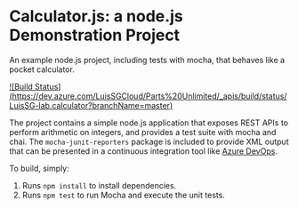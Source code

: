 Calculator.js: a node.js Demonstration Project
==============================================
An example node.js project, including tests with mocha, that behaves like
a pocket calculator.

[![Build Status] (https://dev.azure.com/LuisSGCloud/Parts%20Unlimited/_apis/build/status/LuisSG-lab.calculator?branchName=master)](https://dev.azure.com/LuisSGCloud/Parts%20Unlimited/_build/latest?definitionId=3&branchName=master)

The project contains a simple node.js application that exposes REST APIs
to perform arithmetic on integers, and provides a test suite with mocha
and chai.  The `mocha-junit-reporters` package is included to provide XML
output that can be presented in a continuous integration tool like
[Azure DevOps](https://azure.com/devops).

To build, simply:

1. Runs `npm install` to install dependencies.
2. Runs `npm test` to run Mocha and execute the unit tests.

